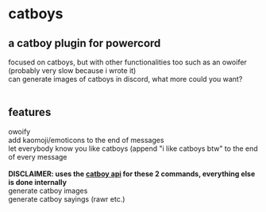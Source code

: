 # catboys
## a catboy plugin for powercord

focused on catboys, but with other functionalities too such as an owoifer (probably very slow because i wrote it)<br>
can generate images of catboys in discord, what more could you want?<br>
<br>
## features
owoify<br>
add kaomoji/emoticons to the end of messages<br>
let everybody know you like catboys (append "i like catboys btw" to the end of every message<br>
<br>
**DISCLAIMER: uses the [catboy api](https://catboys.com/api) for these 2 commands, everything else is done internally**<br>
generate catboy images<br>
generate catboy sayings (rawr etc.)<br>
